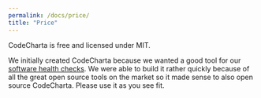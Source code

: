 ```yaml
---
permalink: /docs/price/
title: "Price"
---
```


CodeCharta is free and licensed under MIT.

We initially created CodeCharta because we wanted a good tool for our [software health checks](https://www.maibornwolff.de/software-audits). We were able to build it rather quickly because of all the great open source tools on the market so it made sense to also open source CodeCharta. Please use it as you see fit.
